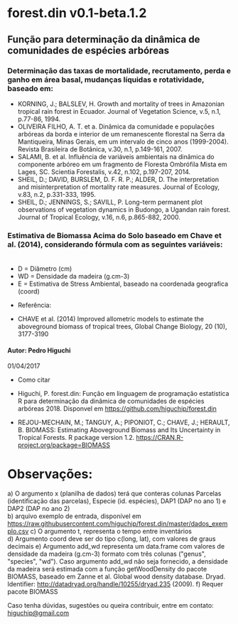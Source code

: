 # forest.din v0.1-beta.1.2

## Função para determinação da dinâmica de comunidades de espécies arbóreas                         

### Determinação das taxas de mortalidade, recrutamento, perda e ganho em área basal, mudanças líquidas e rotatividade, baseado em:

- KORNING, J.; BALSLEV, H. Growth and mortality of trees in Amazonian tropical rain forest in Ecuador. Journal of Vegetation Science,
v.5, n.1, p.77-86, 1994.
- OLIVEIRA FILHO, A. T. et a. Dinâmica da comunidade e populações arbóreas da borda e interior de um remanescente 
florestal na Serra da Mantiqueira, Minas Gerais, em um intervalo de cinco anos (1999-2004). 
Revista Brasileira de Botânica, v.30, n.1, p.149-161, 2007.
- SALAMI, B. et al. Influência de variáveis ambientais na dinâmica do componente arbóreo em um fragmento de Floresta
Ombrófila Mista em Lages, SC. Scientia Forestalis, v.42, n.102, p.197-207, 2014.
- SHEIL, D.; DAVID, BURSLEM, D. F. R. P.; ALDER, D. The interpretation and misinterpretation of mortality rate measures. Journal of Ecology, v.83, n.2, p.331-333, 1995.
- SHEIL, D.; JENNINGS, S.; SAVILL, P. Long-term permanent plot observations of vegetation dynamics in Budongo, a Ugandan rain forest. Journal of Tropical Ecology, v.16, n.6, p.865-882, 2000.

### Estimativa de Biomassa Acima do Solo baseado em Chave et al. (2014), considerando fórmula com as seguintes variáveis:                       

- D = Diâmetro (cm)
- WD = Densidade da madeira (g.cm-3)
- E = Estimativa de Stress Ambiental, baseado na coordenada geografica (coord)

* Referência:
- CHAVE et al. (2014) Improved allometric models to estimate the aboveground biomass of tropical trees, Global Change Biology, 20 (10), 3177-3190


#### Autor:  Pedro Higuchi                                   
 01/04/2017	
* Como citar

* Higuchi, P. forest.din: Função em linguagem de programação estatística R para determinação da dinâmica de comunidades de espécies arbóreas 2018. Disponvel em https://github.com/higuchip/forest.din

* REJOU-MECHAIN, M.; TANGUY, A.; PIPONIOT, C.; CHAVE, J.; HERAULT, B. 	BIOMASS: Estimating Aboveground Biomass and Its Uncertainty in Tropical Forests. R package version 1.2. https://CRAN.R-project.org/package=BIOMASS	

													                           
# Observações:											                      
a) O argumento x (planilha de dados) terá que conteras colunas Parcelas (identificação das parcelas),	Especie (id. espécies), DAP1 (DAP no ano 1) e  DAP2 (DAP no ano 2)   
b) arquivo exemplo de entrada, disponível em https://raw.githubusercontent.com/higuchip/forest.din/master/dados_exemplo.csv
c) O argumento t, representa o tempo entre inventários  
d) Argumento coord deve ser do tipo c(long, lat), com valores de graus decimais
e) Argumento add_wd representa um data.frame com valores de densidade da madeira (g.cm-3) formato com três colunas ("genus", "species", "wd"). Caso argumento add_wd não seja fornecido, a densidade da madeira será estimada com a função getWoodDensity do pacote BIOMASS, baseado em Zanne et al. Global wood density database. Dryad. Identifier: http://datadryad.org/handle/10255/dryad.235 (2009).
f) Requer pacote BIOMASS


Caso tenha dúvidas, sugestões ou queira contribuir, entre em contato: higuchip@gmail.com

